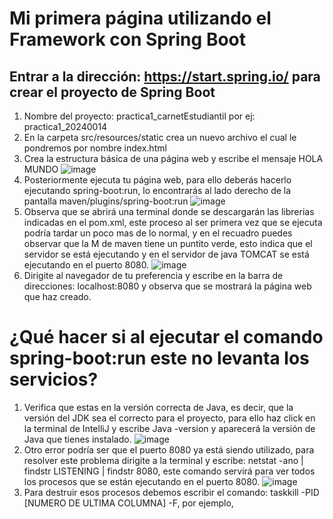 # Mi primera página utilizando el Framework con Spring Boot
## Entrar a la dirección: https://start.spring.io/ para crear el proyecto de Spring Boot
  1. Nombre del proyecto: practica1_carnetEstudiantil por ej: practica1_20240014
  2. En la carpeta src/resources/static crea un nuevo archivo el cual le pondremos por nombre index.html
  3. Crea la estructura básica de una página web y escribe el mensaje HOLA MUNDO
![image](https://github.com/user-attachments/assets/cd340db7-0129-4fd3-a21f-055790319230)
  4. Posteriormente ejecuta tu página web, para ello deberás hacerlo ejecutando spring-boot:run, lo encontrarás al lado derecho de la pantalla maven/plugins/spring-boot:run
![image](https://github.com/user-attachments/assets/c0e827a2-f92f-4c98-a23a-bea8a7af946b)
  5. Observa que se abrirá una terminal donde se descargarán las librerias indicadas en el pom.xml, este proceso al ser primera vez que se ejecuta podría tardar un poco mas de lo normal, y en el recuadro puedes observar que la M de maven tiene un puntito verde, esto indica que el servidor se está ejecutando y en el servidor de java TOMCAT se está ejecutando en el puerto 8080.
![image](https://github.com/user-attachments/assets/7f53db4f-7458-4a3b-8d9c-300cf05177df)
  6. Dirigite al navegador de tu preferencia y escribe en la barra de direcciones: localhost:8080 y observa que se mostrará la página web que haz creado.

# ¿Qué hacer si al ejecutar el comando spring-boot:run este no levanta los servicios?
  1. Verifica que estas en la versión correcta de Java, es decir, que la versión del JDK sea el correcto para el proyecto, para ello haz click en la terminal de IntelliJ y escribe Java -version y aparecerá la versión de Java que tienes instalado.
![image](https://github.com/user-attachments/assets/90d96f93-a2fa-45dd-a3a3-0f3cf43682c3)
  2. Otro error podría ser que el puerto 8080 ya está siendo utilizado, para resolver este problema dirigite a la terminal y escribe: netstat -ano | findstr LISTENING | findstr 8080, este comando servirá para ver todos los procesos que se están ejecutando en el puerto 8080.
![image](https://github.com/user-attachments/assets/d147263f-a92a-45ec-960e-35d2ddecd518)
  3. Para destruir esos procesos debemos escribir el comando: taskkill -PID [NUMERO DE ULTIMA COLUMNA] -F, por ejemplo, 
